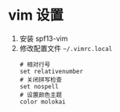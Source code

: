 # vim 设置
1. 安装 spf13-vim
2. 修改配置文件 `~/.vimrc.local`
    ```shell
    # 相对行号
    set relativenumber
    # 关闭拼写检查
    set nospell
    # 设置颜色主题
    color molokai
    ```
